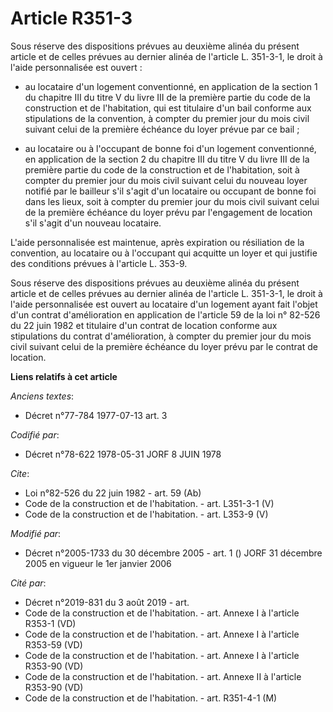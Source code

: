 # Article R351-3

Sous réserve des dispositions prévues au deuxième alinéa du présent article et de celles prévues au dernier alinéa de
l'article L. 351-3-1, le droit à l'aide personnalisée est ouvert :

- au locataire d'un logement conventionné, en application de la section 1 du chapitre III du titre V du livre III de la
première partie du code de la construction et de l'habitation, qui est titulaire d'un bail conforme aux stipulations de la
convention, à compter du premier jour du mois civil suivant celui de la première échéance du loyer prévue par ce bail ;

- au locataire ou à l'occupant de bonne foi d'un logement conventionné, en application de la section 2 du chapitre III du
titre V du livre III de la première partie du code de la construction et de l'habitation, soit à compter du premier jour du
mois civil suivant celui du nouveau loyer notifié par le bailleur s'il s'agit d'un locataire ou occupant de bonne foi dans
les lieux, soit à compter du premier jour du mois civil suivant celui de la première échéance du loyer prévu par l'engagement
de location s'il s'agit d'un nouveau locataire. 

L'aide personnalisée est maintenue, après expiration ou résiliation de la convention, au locataire ou à l'occupant qui
acquitte un loyer et qui justifie des conditions prévues à l'article L. 353-9. 

Sous réserve des dispositions prévues au deuxième alinéa du présent article et de celles prévues au dernier alinéa de
l'article L. 351-3-1, le droit à l'aide personnalisée est ouvert au locataire d'un logement ayant fait l'objet d'un contrat
d'amélioration en application de l'article 59 de la loi n° 82-526 du 22 juin 1982 et titulaire d'un contrat de location
conforme aux stipulations du contrat d'amélioration, à compter du premier jour du mois civil suivant celui de la première
échéance du loyer prévu par le contrat de location.

**Liens relatifs à cet article**

_Anciens textes_:

  - Décret n°77-784 1977-07-13 art. 3

_Codifié par_:

  - Décret n°78-622 1978-05-31 JORF 8 JUIN 1978

_Cite_:

  - Loi n°82-526 du 22 juin 1982 - art. 59 (Ab)
  - Code de la construction et de l'habitation. - art. L351-3-1 (V)
  - Code de la construction et de l'habitation. - art. L353-9 (V)

_Modifié par_:

  - Décret n°2005-1733 du 30 décembre 2005 - art. 1 () JORF 31 décembre 2005 en vigueur le 1er janvier 2006

_Cité par_:

  - Décret n°2019-831 du 3 août 2019 - art.
  - Code de la construction et de l'habitation. - art. Annexe I à l'article R353-1 (VD)
  - Code de la construction et de l'habitation. - art. Annexe I à l'article R353-59 (VD)
  - Code de la construction et de l'habitation. - art. Annexe I à l'article R353-90 (VD)
  - Code de la construction et de l'habitation. - art. Annexe II à l'article R353-90 (VD)
  - Code de la construction et de l'habitation. - art. R351-4-1 (M)
